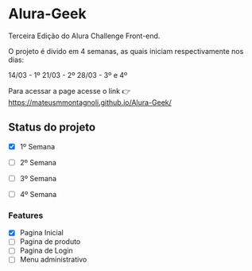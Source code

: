 # Alura-Geek
Terceira Edição do Alura Challenge Front-end.

O projeto é divido em 4 semanas, as quais iniciam respectivamente nos dias:

14/03 - 1º
21/03 - 2º
28/03 - 3º e 4º

Para acessar a page acesse o link 👉 https://mateusmmontagnoli.github.io/Alura-Geek/

## Status do projeto

- [x] 1º Semana
- [ ] 2º Semana
- [ ] 3º Semana
- [ ] 4º Semana


### Features

- [x] Pagina Inicial
- [ ] Pagina de produto
- [ ] Pagina de Login
- [ ] Menu administrativo
